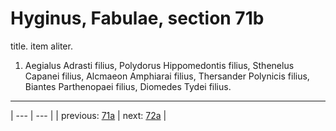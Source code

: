 # Hyginus, Fabulae, section 71b

title. item aliter.



1. Aegialus Adrasti filius, Polydorus Hippomedontis filius, Sthenelus Capanei filius, Alcmaeon Amphiarai filius, Thersander Polynicis filius, Biantes Parthenopaei filius, Diomedes Tydei filius.



---

| --- | --- |
| previous: [71a](../71a/) | next: [72a](../72a/) |